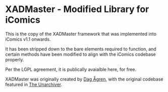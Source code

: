 # XADMaster - Modified Library for iComics

This is the copy of the XADMaster framework that was implemented
into iComics v1.1 onwards.

It has been stripped down to the bare elements required to function,
and certain methods have been modified to align with the iComics codebase 
properly.

Per the LGPL agreement, it is publically avaialble here, for free.

XADMaster was originally created by [Dag Ågren](http://wakaba.c3.cx/s/apps/unarchiver.html), with the original codebase featured in [The Unarchiver](https://code.google.com/p/theunarchiver/).